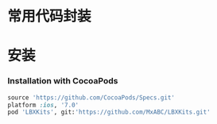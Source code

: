 


# 常用代码封装






# 安装

### Installation with CocoaPods

```ruby
source 'https://github.com/CocoaPods/Specs.git'
platform :ios, '7.0'
pod 'LBXKits', git:'https://github.com/MxABC/LBXKits.git'
```

